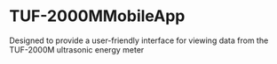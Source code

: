 # TUF-2000MMobileApp
Designed to provide a user-friendly interface for viewing data from the TUF-2000M ultrasonic energy meter
